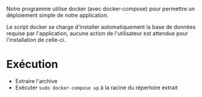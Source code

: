 Notre programme utilise docker (avec docker-compose) pour permettre un déploiement simple de notre application.


Le script docker se charge d'installer automatiquement la base de données requise par l'application, aucune action de l'utilisateur est attendue pour l'installation de celle-ci.


# Exécution
- Extraire l'archive
- Exécuter ``sudo docker-compose up`` à la racine du répertoire extrait
